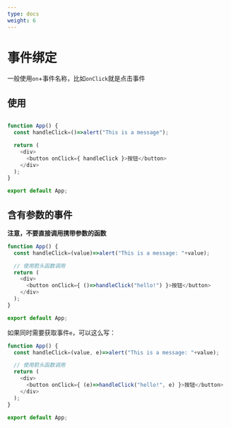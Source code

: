 ```yaml
---
type: docs
weight: 6
---
```


# 事件绑定

一般使用`on`+事件名称，比如`onClick`就是点击事件

## 使用

```js

function App() {
  const handleClick=()=>alert("This is a message");

  return (
    <div>
      <button onClick={ handleClick }>按钮</button>
    </div>
  );
}

export default App;

```

## 含有参数的事件

**注意，不要直接调用携带参数的函数**

```js
function App() {
  const handleClick=(value)=>alert("This is a message: "+value);

  // 使用箭头函数调用
  return (
    <div>
      <button onClick={ ()=>handleClick("hello!") }>按钮</button>
    </div>
  );
}

export default App;
```

如果同时需要获取事件`e`，可以这么写：

```js
function App() {
  const handleClick=(value, e)=>alert("This is a message: "+value);

  // 使用箭头函数调用
  return (
    <div>
      <button onClick={ (e)=>handleClick("hello!", e) }>按钮</button>
    </div>
  );
}

export default App;
```